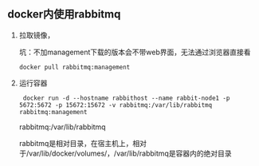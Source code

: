 ## docker内使用rabbitmq

1. 拉取镜像，

    坑：不加management下载的版本会不带web界面，无法通过浏览器直接看

    ```shell
    docker pull rabbitmq:management
    ```

2. 运行容器

    ```shell
     docker run -d --hostname rabbithost --name rabbit-node1 -p 5672:5672 -p 15672:15672 -v rabbitmq:/var/lib/rabbitmq rabbitmq:management
    ```

    rabbitmq:/var/lib/rabbitmq

    rabbitmq是相对目录，在宿主机上，相对于/var/lib/docker/volumes/，/var/lib/rabbitmq是容器内的绝对目录

    